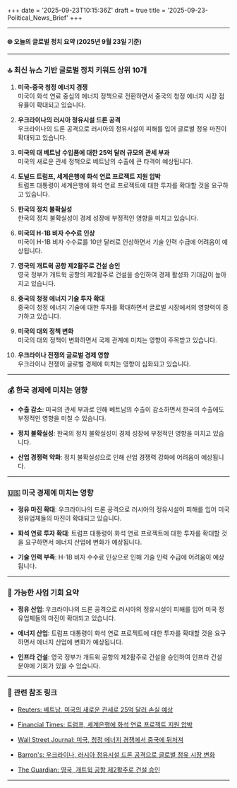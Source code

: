 +++
date = '2025-09-23T10:15:36Z'
draft = true
title = '2025-09-23-Political_News_Brief'
+++

---

#### 🌐 오늘의 글로벌 정치 요약 (2025년 9월 23일 기준)

---

### 🔝 최신 뉴스 기반 글로벌 정치 키워드 상위 10개

1. **미국-중국 청정 에너지 경쟁**  
    미국이 화석 연료 중심의 에너지 정책으로 전환하면서 중국의 청정 에너지 시장 점유율이 확대되고 있습니다.
    
2. **우크라이나의 러시아 정유시설 드론 공격**  
    우크라이나의 드론 공격으로 러시아의 정유시설이 피해를 입어 글로벌 정유 마진이 확대되고 있습니다.
    
3. **미국의 대 베트남 수입품에 대한 25억 달러 규모의 관세 부과**  
    미국의 새로운 관세 정책으로 베트남의 수출에 큰 타격이 예상됩니다.
    
4. **도널드 트럼프, 세계은행에 화석 연료 프로젝트 지원 압박**  
    트럼프 대통령이 세계은행에 화석 연료 프로젝트에 대한 투자를 확대할 것을 요구하고 있습니다.
    
5. **한국의 정치 불확실성**  
    한국의 정치 불확실성이 경제 성장에 부정적인 영향을 미치고 있습니다.
    
6. **미국의 H-1B 비자 수수료 인상**  
    미국이 H-1B 비자 수수료를 10만 달러로 인상하면서 기술 인력 수급에 어려움이 예상됩니다.
    
7. **영국의 개트윅 공항 제2활주로 건설 승인**  
    영국 정부가 개트윅 공항의 제2활주로 건설을 승인하여 경제 활성화 기대감이 높아지고 있습니다.
    
8. **중국의 청정 에너지 기술 투자 확대**  
    중국이 청정 에너지 기술에 대한 투자를 확대하면서 글로벌 시장에서의 영향력이 증가하고 있습니다.
    
9. **미국의 대외 정책 변화**  
    미국의 대외 정책이 변화하면서 국제 관계에 미치는 영향이 주목받고 있습니다.
    
10. **우크라이나 전쟁의 글로벌 경제 영향**  
    우크라이나 전쟁이 글로벌 경제에 미치는 영향이 심화되고 있습니다.
    

---

### 💰 한국 경제에 미치는 영향

- **수출 감소**: 미국의 관세 부과로 인해 베트남의 수출이 감소하면서 한국의 수출에도 부정적인 영향을 미칠 수 있습니다.
    
- **정치 불확실성**: 한국의 정치 불확실성이 경제 성장에 부정적인 영향을 미치고 있습니다.
    
- **산업 경쟁력 약화**: 정치 불확실성으로 인해 산업 경쟁력 강화에 어려움이 예상됩니다.
    

---

### 🇺🇸 미국 경제에 미치는 영향

- **정유 마진 확대**: 우크라이나의 드론 공격으로 러시아의 정유시설이 피해를 입어 미국 정유업체들의 마진이 확대되고 있습니다.
    
- **화석 연료 투자 확대**: 트럼프 대통령이 화석 연료 프로젝트에 대한 투자를 확대할 것을 요구하면서 에너지 산업에 변화가 예상됩니다.
    
- **기술 인력 부족**: H-1B 비자 수수료 인상으로 인해 기술 인력 수급에 어려움이 예상됩니다.
    

---

### 💼 가능한 사업 기회 요약

- **정유 산업**: 우크라이나의 드론 공격으로 러시아의 정유시설이 피해를 입어 미국 정유업체들의 마진이 확대되고 있습니다.
    
- **에너지 산업**: 트럼프 대통령이 화석 연료 프로젝트에 대한 투자를 확대할 것을 요구하면서 에너지 산업에 변화가 예상됩니다.
    
- **인프라 건설**: 영국 정부가 개트윅 공항의 제2활주로 건설을 승인하여 인프라 건설 분야에 기회가 있을 수 있습니다.
    

---

### 🔗 관련 참조 링크

- [Reuters: 베트남, 미국의 새로운 관세로 25억 달러 손실 예상](https://www.reuters.com/world/china/hardest-hit-vietnam-risks-losing-25-billion-us-tariffs-un-estimates-2025-09-22/)
    
- [Financial Times: 트럼프, 세계은행에 화석 연료 프로젝트 지원 압박](https://www.ft.com/content/24c67b12-14d5-43a8-a00e-54eba71fcba5)
    
- [Wall Street Journal: 미국, 청정 에너지 경쟁에서 중국에 뒤처져](https://www.wsj.com/economy/global/the-u-s-is-forfeiting-the-clean-energy-race-to-china-e822ab57)
    
- [Barron's: 우크라이나, 러시아 정유시설 드론 공격으로 글로벌 정유 시장 변화](https://www.barrons.com/articles/ukraine-russia-oil-refineries-market-41c48da9)
    
- [The Guardian: 영국, 개트윅 공항 제2활주로 건설 승인](https://www.theguardian.com/business/live/2025/sep/22/rachel-reeves-gatwick-second-runway-growth-jobs-environmental-disaster-business-live-news)
    

---

